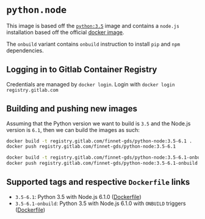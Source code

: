 # `python.node`

This image is based off the [`python:3.5`](https://hub.docker.com/_/python/) image and
contains a `node.js` installation based off the official [docker image](https://hub.docker.com/_/node/).

The `onbuild` variant contains `onbuild` instruction to install `pip` and `npm` dependencies.

## Logging in to Gitlab Container Registry
Credentials are managed by `docker login`. Login with `docker login registry.gitlab.com`

## Building and pushing new images
Assuming that the Python version we want to build is `3.5` and the Node.js version is `6.1`, then we can build
the images as such:

```bash
docker build -t registry.gitlab.com/finnet-gds/python-node:3.5-6.1 .
docker push registry.gitlab.com/finnet-gds/python-node:3.5-6.1

docker build -t registry.gitlab.com/finnet-gds/python-node:3.5-6.1-onbuild onbuild/
docker push registry.gitlab.com/finnet-gds/python-node:3.5-6.1-onbuild
```

## Supported tags and respective `Dockerfile` links

- `3.5-6.1`: Python 3.5 with Node.js 6.1.0 ([Dockerfile](Dockerfile))
- `3.5-6.1-onbuild`: Python 3.5 with Node.js 6.1.0 with `ONBUILD` triggers ([Dockerfile](onbuild/Dockerfile))
